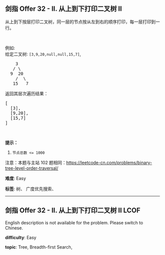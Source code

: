 <h2>剑指 Offer 32 - II. 从上到下打印二叉树 II</h2><p>从上到下按层打印二叉树，同一层的节点按从左到右的顺序打印，每一层打印到一行。</p>

<p>&nbsp;</p>

<p>例如:<br>
给定二叉树:&nbsp;<code>[3,9,20,null,null,15,7]</code>,</p>

<pre>    3
   / \
  9  20
    /  \
   15   7
</pre>

<p>返回其层次遍历结果：</p>

<pre>[
  [3],
  [9,20],
  [15,7]
]
</pre>

<p>&nbsp;</p>

<p><strong>提示：</strong></p>

<ol>
	<li><code>节点总数 &lt;= 1000</code></li>
</ol>

<p>注意：本题与主站 102 题相同：<a href="https://leetcode-cn.com/problems/binary-tree-level-order-traversal/">https://leetcode-cn.com/problems/binary-tree-level-order-traversal/</a></p>


 **难度**: Easy

 **标签**: 树、 广度优先搜索、 


------

<h2>剑指 Offer 32 - II. 从上到下打印二叉树 II LCOF</h2>English description is not available for the problem. Please switch to Chinese.

 **difficulty**: Easy

 **topic**: Tree, Breadth-first Search, 

